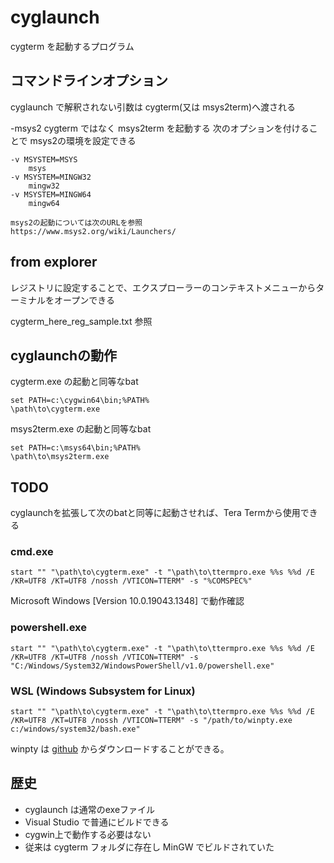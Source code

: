 ﻿# cyglaunch

cygterm を起動するプログラム

## コマンドラインオプション

cyglaunch で解釈されない引数は cygterm(又は msys2term)へ渡される

-msys2
    cygterm ではなく msys2term を起動する
    次のオプションを付けることで msys2の環境を設定できる

    -v MSYSTEM=MSYS
        msys
    -v MSYSTEM=MINGW32
        mingw32
    -v MSYSTEM=MINGW64
        mingw64

    msys2の起動については次のURLを参照
    https://www.msys2.org/wiki/Launchers/

## from explorer

レジストリに設定することで、エクスプローラーのコンテキストメニューからターミナルをオープンできる

cygterm_here_reg_sample.txt 参照

## cyglaunchの動作

cygterm.exe の起動と同等なbat

```
set PATH=c:\cygwin64\bin;%PATH%
\path\to\cygterm.exe
```

msys2term.exe の起動と同等なbat

```
set PATH=c:\msys64\bin;%PATH%
\path\to\msys2term.exe
```

## TODO

cyglaunchを拡張して次のbatと同等に起動させれば、Tera Termから使用できる

### cmd.exe

```
start "" "\path\to\cygterm.exe" -t "\path\to\ttermpro.exe %%s %%d /E /KR=UTF8 /KT=UTF8 /nossh /VTICON=TTERM" -s "%COMSPEC%"
```

Microsoft Windows [Version 10.0.19043.1348] で動作確認

### powershell.exe

```
start "" "\path\to\cygterm.exe" -t "\path\to\ttermpro.exe %%s %%d /E /KR=UTF8 /KT=UTF8 /nossh /VTICON=TTERM" -s "C:/Windows/System32/WindowsPowerShell/v1.0/powershell.exe"
```

### WSL (Windows Subsystem for Linux)

```
start "" "\path\to\cygterm.exe" -t "\path\to\ttermpro.exe %%s %%d /E /KR=UTF8 /KT=UTF8 /nossh /VTICON=TTERM" -s "/path/to/winpty.exe c:/windows/system32/bash.exe"
```

winpty は [github](https://github.com/rprichard/winpty/releases) からダウンロードすることができる。


## 歴史

- cyglaunch は通常のexeファイル
- Visual Studio で普通にビルドできる
- cygwin上で動作する必要はない
- 従来は cygterm フォルダに存在し MinGW でビルドされていた

